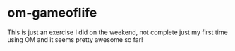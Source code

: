 # om-gameoflife

This is just an exercise I did on the weekend, not complete just my first time using OM and it seems pretty awesome so far!
